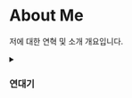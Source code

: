 # About Me

저에 대한 연혁 및 소개 개요입니다.

<details markdown="1">
<summary><h3>연대기</h3></summary>

*   **2000.12:** 출생
*   **2016.03:** 가온고등학교 기숙생 입학
*   **2019.03:** 세종대학교 지능기전공학부 입학
*   **2020.03:** 스마트기기공학과 전공 배정
*   **2020.07:** 군 입대
*   **2022.01:** 군 전역
*   **2024.09:** 캡스톤디자인 언리얼엔진 소규모 프로젝트 시작
*   **2025.02:** 전공 수료
*   **2025.02:** 크래프톤 게임 테크랩 탈락
*   **2025.06:** 정보처리기사 자격증 최종 합격
*   **2025.07:** TOEIC 740점

</details>
